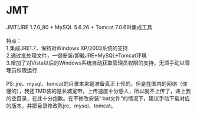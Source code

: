 # JMT
JMT(JRE 1.7.0_80 + MySQL 5.6.26 + Tomcat 7.0.69)集成工具
<br/><br/>
特点：<br/>
1.集成JRE1.7，保持对Windows XP/2003系统的支持<br/>
2.通过批处理文件，一键安装/卸载JRE+MySQL+Tomcat环境<br/>
3.增加了对Vista以后的Windows系统自动获取管理员权限的支持，无须手动以管理员权限运行<br/>
<br/>
PS:
jre、mysql、tomcat的目录本来是准备真正上传的，但是在国内的网络（你懂的），我还TMD装的是长城宽带，上传速度十分感人，所以就不上传了，递上我的空目录，在此十分抱歉。在不修改安装“.bat文件”的情况下，建议手动下载对应的版本，并把目录修改陈jre、mysql、tomcat。

